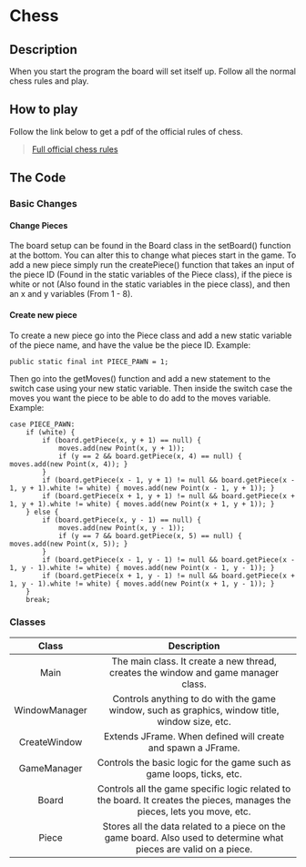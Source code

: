
# Chess

## Description

When you start the program the board will set itself up. Follow all the normal chess rules and play.

## How to play

Follow the link below to get a pdf of the official rules of chess.

> [Full official chess rules](https://www.fide.com/FIDE/handbook/LawsOfChess.pdf)

## The Code

### Basic Changes

#### Change Pieces

The board setup can be found in the Board class in the setBoard() function at the bottom. You can alter this to change what pieces start in the game. To add a new piece simply run the createPiece() function that takes an input of the piece ID (Found in the static variables of the Piece class), if the piece is white or not (Also found in the static variables in the piece class), and then an x and y variables (From 1 - 8).

#### Create new piece

To create a new piece go into the Piece class and add a new static variable of the piece name, and have the value be the piece ID. Example:

`public static final int PIECE_PAWN = 1;`

Then go into the getMoves() function and add a new statement to the switch case using your new static variable. Then inside the switch case the moves you want the piece to be able to do add to the moves variable. Example:

    case PIECE_PAWN:
        if (white) {
            if (board.getPiece(x, y + 1) == null) {
                moves.add(new Point(x, y + 1));
                if (y == 2 && board.getPiece(x, 4) == null) { moves.add(new Point(x, 4)); }
            }
            if (board.getPiece(x - 1, y + 1) != null && board.getPiece(x - 1, y + 1).white != white) { moves.add(new Point(x - 1, y + 1)); }
            if (board.getPiece(x + 1, y + 1) != null && board.getPiece(x + 1, y + 1).white != white) { moves.add(new Point(x + 1, y + 1)); }
        } else {
            if (board.getPiece(x, y - 1) == null) {
                moves.add(new Point(x, y - 1));
                if (y == 7 && board.getPiece(x, 5) == null) { moves.add(new Point(x, 5)); }
            }
            if (board.getPiece(x - 1, y - 1) != null && board.getPiece(x - 1, y - 1).white != white) { moves.add(new Point(x - 1, y - 1)); }
            if (board.getPiece(x + 1, y - 1) != null && board.getPiece(x + 1, y - 1).white != white) { moves.add(new Point(x + 1, y - 1)); }
        }
        break;

### Classes

|Class        |Description                                                                                                              |
|:-----------:|:-----------------------------------------------------------------------------------------------------------------------:|
|Main         |The main class. It create a new thread, creates the window and game manager class.                                       |
|WindowManager|Controls anything to do with the game window, such as graphics, window title, window size, etc.                          |
|CreateWindow |Extends JFrame. When defined will create and spawn a JFrame.                                                             |
|GameManager  |Controls the basic logic for the game such as game loops, ticks, etc.                                                    |
|Board        |Controls all the game specific logic related to the board. It creates the pieces, manages the pieces, lets you move, etc.|
|Piece        |Stores all the data related to a piece on the game board. Also used to determine what pieces are valid on a piece.       |
